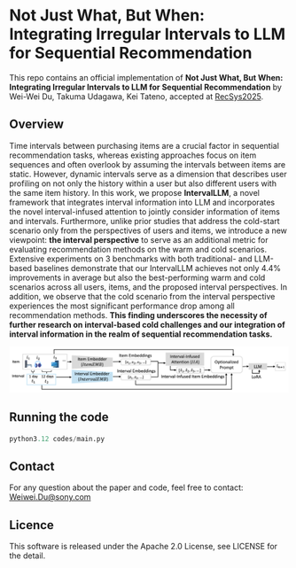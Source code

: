 # Not Just What, But When: Integrating Irregular Intervals to LLM for Sequential Recommendation
This repo contains an official implementation of **Not Just What, But When: Integrating Irregular Intervals to LLM for Sequential Recommendation** by Wei-Wei Du, Takuma Udagawa, Kei Tateno, accepted at [RecSys2025](https://recsys.acm.org/recsys25/).

## Overview
Time intervals between purchasing items are a crucial factor in sequential recommendation tasks, whereas existing approaches focus on item sequences and often overlook by assuming the intervals between items are static. However, dynamic intervals serve as a dimension that describes user profiling on not only the history within a user but also different users with the same item history. In this work, we propose **IntervalLLM**, a novel framework that integrates interval information into LLM and incorporates the novel interval-infused attention to jointly consider information of items and intervals. Furthermore, unlike prior studies that address the cold-start scenario only from the perspectives of users and items, we introduce a new viewpoint: **the interval perspective** to serve as an additional metric for evaluating recommendation methods on the warm and cold scenarios. Extensive experiments on 3 benchmarks with both traditional- and LLM-based baselines demonstrate that our IntervalLLM achieves not only 4.4% improvements in average but also the best-performing warm and cold scenarios across all users, items, and the proposed interval perspectives. In addition, we observe that the cold scenario from the interval perspective experiences the most significant performance drop among all recommendation methods. **This finding underscores the necessity of further research on interval-based cold challenges and our integration of interval information in the realm of sequential recommendation tasks.**

![Framework](./framework.png)

## Running the code
```python
python3.12 codes/main.py
```

## Contact
For any question about the paper and code, feel free to contact: Weiwei.Du@sony.com

## Licence
This software is released under the Apache 2.0 License, see LICENSE for the detail.